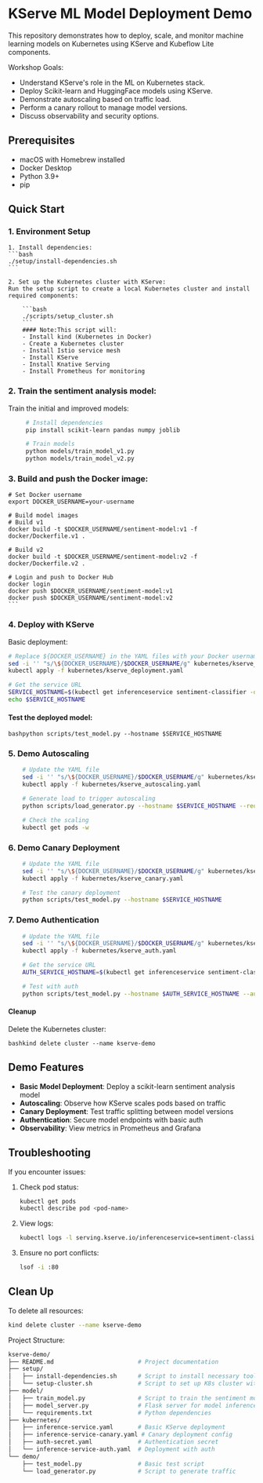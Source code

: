 # KServe ML Model Deployment Demo

This repository demonstrates how to deploy, scale, and monitor machine learning models on Kubernetes using KServe and Kubeflow Lite components.

Workshop Goals:

- Understand KServe's role in the ML on Kubernetes stack.
- Deploy Scikit-learn and HuggingFace models using KServe.
- Demonstrate autoscaling based on traffic load.
- Perform a canary rollout to manage model versions.
- Discuss observability and security options.

## Prerequisites

- macOS with Homebrew installed
- Docker Desktop
- Python 3.9+
- pip

## Quick Start
### 1. Environment Setup
    1. Install dependencies:
    ```bash
    ./setup/install-dependencies.sh
    ```

    2. Set up the Kubernetes cluster with KServe:
    Run the setup script to create a local Kubernetes cluster and install required components:

        ```bash
        ./scripts/setup_cluster.sh
        ```
        #### Note:This script will:
        - Install kind (Kubernetes in Docker)
        - Create a Kubernetes cluster
        - Install Istio service mesh
        - Install KServe
        - Install Knative Serving
        - Install Prometheus for monitoring

### 2.  Train the sentiment analysis model:
Train the initial and improved models:
   ```bash
        # Install dependencies
        pip install scikit-learn pandas numpy joblib

        # Train models
        python models/train_model_v1.py
        python models/train_model_v2.py
   ```


### 3. Build and push the Docker image:


    # Set Docker username
    export DOCKER_USERNAME=your-username

    # Build model images
    # Build v1
    docker build -t $DOCKER_USERNAME/sentiment-model:v1 -f docker/Dockerfile.v1 .

    # Build v2
    docker build -t $DOCKER_USERNAME/sentiment-model:v2 -f docker/Dockerfile.v2 .

    # Login and push to Docker Hub
    docker login
    docker push $DOCKER_USERNAME/sentiment-model:v1
    docker push $DOCKER_USERNAME/sentiment-model:v2
    ```

### 4. Deploy with KServe
Basic deployment:
```bash
# Replace ${DOCKER_USERNAME} in the YAML files with your Docker username
sed -i '' "s/\${DOCKER_USERNAME}/$DOCKER_USERNAME/g" kubernetes/kserve_deployment.yaml
kubectl apply -f kubernetes/kserve_deployment.yaml

# Get the service URL
SERVICE_HOSTNAME=$(kubectl get inferenceservice sentiment-classifier -o jsonpath='{.status.url}' | cut -d "/" -f 3)
echo $SERVICE_HOSTNAME
```

#### Test the deployed model:
`bashpython scripts/test_model.py --hostname $SERVICE_HOSTNAME`

### 5. Demo Autoscaling
```bash
    # Update the YAML file
    sed -i '' "s/\${DOCKER_USERNAME}/$DOCKER_USERNAME/g" kubernetes/kserve_autoscaling.yaml
    kubectl apply -f kubernetes/kserve_autoscaling.yaml

    # Generate load to trigger autoscaling
    python scripts/load_generator.py --hostname $SERVICE_HOSTNAME --requests 1000 --concurrency 20

    # Check the scaling
    kubectl get pods -w
```
### 6. Demo Canary Deployment
```bash
    # Update the YAML file
    sed -i '' "s/\${DOCKER_USERNAME}/$DOCKER_USERNAME/g" kubernetes/kserve_canary.yaml
    kubectl apply -f kubernetes/kserve_canary.yaml

    # Test the canary deployment
    python scripts/test_model.py --hostname $SERVICE_HOSTNAME
```
### 7. Demo Authentication
```bash
    # Update the YAML file
    sed -i '' "s/\${DOCKER_USERNAME}/$DOCKER_USERNAME/g" kubernetes/kserve_auth.yaml
    kubectl apply -f kubernetes/kserve_auth.yaml

    # Get the service URL
    AUTH_SERVICE_HOSTNAME=$(kubectl get inferenceservice sentiment-classifier-auth -o jsonpath='{.status.url}' | cut -d "/" -f 3)

    # Test with auth
    python scripts/test_model.py --hostname $AUTH_SERVICE_HOSTNAME --auth
```

#### Cleanup
Delete the Kubernetes cluster:

```
bashkind delete cluster --name kserve-demo
```
## Demo Features

- **Basic Model Deployment**: Deploy a scikit-learn sentiment analysis model
- **Autoscaling**: Observe how KServe scales pods based on traffic
- **Canary Deployment**: Test traffic splitting between model versions
- **Authentication**: Secure model endpoints with basic auth
- **Observability**: View metrics in Prometheus and Grafana

## Troubleshooting

If you encounter issues:

1. Check pod status:
   ```bash
   kubectl get pods
   kubectl describe pod <pod-name>
   ```

2. View logs:
   ```bash
   kubectl logs -l serving.kserve.io/inferenceservice=sentiment-classifier
   ```

3. Ensure no port conflicts:
   ```bash
   lsof -i :80
   ```

## Clean Up

To delete all resources:
```bash
kind delete cluster --name kserve-demo
```
Project Structure:

```bash
kserve-demo/
├── README.md                        # Project documentation
├── setup/
│   ├── install-dependencies.sh      # Script to install necessary tools  
│   └── setup-cluster.sh             # Script to set up K8s cluster with KServe
├── model/
│   ├── train_model.py               # Script to train the sentiment model
│   ├── model_server.py              # Flask server for model inference
│   └── requirements.txt             # Python dependencies
├── kubernetes/
│   ├── inference-service.yaml       # Basic KServe deployment
│   ├── inference-service-canary.yaml # Canary deployment config
│   ├── auth-secret.yaml             # Authentication secret
│   └── inference-service-auth.yaml  # Deployment with auth
└── demo/
    ├── test_model.py                # Basic test script
    └── load_generator.py            # Script to generate traffic
```